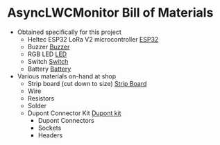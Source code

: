 # AsyncLWCMonitor Bill of Materials

- Obtained specifically for this project
  - Heltec ESP32 LoRa V2 microcontroller [ESP32](https://smile.amazon.com/gp/product/B07HJ49VN8)
  - Buzzer [Buzzer](https://smile.amazon.com/gp/product/B01FVZQ6F6)
  - RGB LED [LED](https://smile.amazon.com/gp/product/B077XGF3YR)
  - Switch [Switch](https://smile.amazon.com/gp/product/B07RMDNDK3)
  - Battery [Battery](https://smile.amazon.com/gp/product/B0867KDMY7)
- Various materials on-hand at shop
  - Strip board (cut down to size) [Strip Board](https://smile.amazon.com/gp/product/B088GSJM7G)
  - Wire
  - Resistors
  - Solder
  - Dupont Connector Kit [Dupont kit](https://smile.amazon.com/gp/product/B07JG8HVLG)
    - Dupont Connectors
    - Sockets
    - Headers
